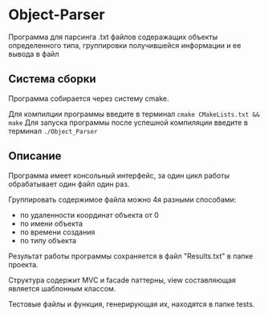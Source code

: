 # Object-Parser

Программа для парсинга .txt файлов содеражащих объекты определенного типа, группировки получившейся информации и ее вывода в файл

## Система сборки

Программа собирается через систему cmake.

Для компилции программы введите в терминал `cmake CMakeLists.txt && make`
Для запуска программы после успешной компиляции введите в терминал `./Object_Parser`

## Описание

Программа имеет консольный интерфейс, за один цикл работы обрабатывает один файл один раз.

Группировать содержимое файла можно 4я разными способами:
- по удаленности координат объекта от 0
- по имени объекта
- по времени создания
- по типу объекта 

Результат работы программы сохраняется в файл "Results.txt" в папке проекта.

Структура содержит MVC и facade паттерны, view составляющая является шаблонным классом.

Тестовые файлы и функция, генерирующая их, находятся в папке tests.
